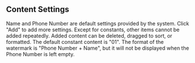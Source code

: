  ## Content Settings
Name and Phone Number are default settings provided by the system. Click "Add" to add more settings. Except for constants, other items cannot be added repeatedly. Added content can be deleted, dragged to sort, or formatted. The default constant content is "01". 
The format of the watermark is "Phone Number + Name", but it will not be displayed when the Phone Number is left empty.

